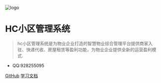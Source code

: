 ![logo](favicon.ico)

# HC小区管理系统

> hc小区管理系统是为物业企业打造的智慧物业综合管理平台提供商家入驻、快递代收、房屋租赁等盈利功能，为物业企业提供全新的运营盈利模式.

* QQ:928255095

[GitHub](https://github.com/java110/MicroCommunity)
[学习文档](#README)